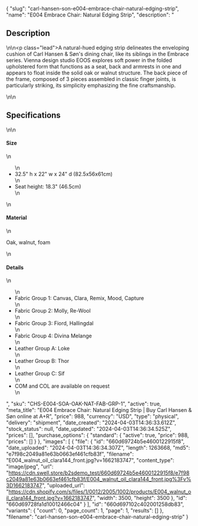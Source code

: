 {
  "slug": "carl-hansen-son-e004-embrace-chair-natural-edging-strip",
  "name": "E004 Embrace Chair: Natural Edging Strip",
  "description": "<h2>Description</h2>\n<!-- split -->\n<p class=\"lead\">A natural-hued edging strip delineates the enveloping cushion of Carl Hansen &amp; Søn's dining chair, like its siblings in the Embrace series. Vienna design studio EOOS explores soft power in the folded upholstered form that functions as a seat, back and armrests in one and appears to float inside the solid oak or walnut structure. The back piece of the frame, composed of 3 pieces assembled in classic finger joints, is particularly striking, its simplicity emphasizing the fine craftsmanship.</p>\n<!-- split -->\n<h2>Specifications</h2>\n<!-- split -->\n<h4>Size</h4>\n<ul>\n<li>32.5\" h x 22\" w x 24\" d (82.5x56x61cm)</li>\n<li>Seat height: 18.3\" (46.5cm)</li>\n</ul>\n<h4>Material</h4>\n<p>Oak, walnut, foam</p>\n<h4>Details</h4>\n<ul>\n<li>Fabric Group 1: Canvas, Clara, Remix, Mood, Capture</li>\n<li>Fabric Group 2: Molly, Re-Wool</li>\n<li>Fabric Group 3: Fiord, Hallingdal</li>\n<li>Fabric Group 4: Divina Melange</li>\n<li>Leather Group A: Loke</li>\n<li>Leather Group B: Thor</li>\n<li>Leather Group C: Sif</li>\n<li>COM and COL are available on request</li>\n</ul>",
  "sku": "CHS-E004-SOA-OAK-NAT-FAB-GRP-1",
  "active": true,
  "meta_title": "E004 Embrace Chair: Natural Edging Strip | Buy Carl Hansen & Søn online at A+R",
  "price": 988,
  "currency": "USD",
  "type": "physical",
  "delivery": "shipment",
  "date_created": "2024-04-03T14:36:33.612Z",
  "stock_status": null,
  "date_updated": "2024-04-03T14:36:34.525Z",
  "prices": [],
  "purchase_options": {
    "standard": {
      "active": true,
      "price": 988,
      "prices": []
    }
  },
  "images": [
    {
      "file": {
        "id": "660d69724b5e4600122915f8",
        "date_uploaded": "2024-04-03T14:36:34.307Z",
        "length": 1263668,
        "md5": "e7f98c2049a81e63b0663ef461cfb83f",
        "filename": "E004_walnut_oil_clara144_front.jpg?v=1662183747",
        "content_type": "image/jpeg",
        "url": "https://cdn.swell.store/b2sdemo_test/660d69724b5e4600122915f8/e7f98c2049a81e63b0663ef461cfb83f/E004_walnut_oil_clara144_front.jpg%3Fv%3D1662183747",
        "uploaded_url": "https://cdn.shopify.com/s/files/1/0012/2005/1002/products/E004_walnut_oil_clara144_front.jpg?v=1662183747",
        "width": 3500,
        "height": 3500
      },
      "id": "660d69728fa1d10012466c04"
    }
  ],
  "id": "660d697102c402001258db83",
  "variants": {
    "count": 0,
    "page_count": 1,
    "page": 1,
    "results": []
  },
  "filename": "carl-hansen-son-e004-embrace-chair-natural-edging-strip"
}